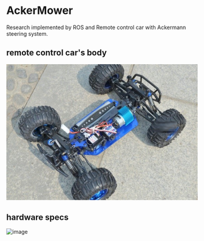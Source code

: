 # AckerMower
Research implemented by ROS and Remote control car with Ackermann steering system.


## remote control car's body
![image](https://github.com/RalphKai/AckerMower/blob/master/referenceImage/body.jpg)

## hardware specs
![image](https://github.com/RalphKai/AckerMower/blob/master/referenceImage/specs.jpg)
